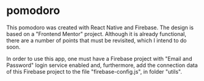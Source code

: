 # pomodoro
This pomodoro was created with React Native and Firebase. The design is based on a "Frontend Mentor" project. Although it is already functional, there are a number of points that must be revisited, which I intend to do soon.

In order to use this app, one must have a Firebase project with "Email and Password" login service enabled and, furthermore, add the connection data of this Firebase project to the file "firebase-config.js", in folder "utils".
